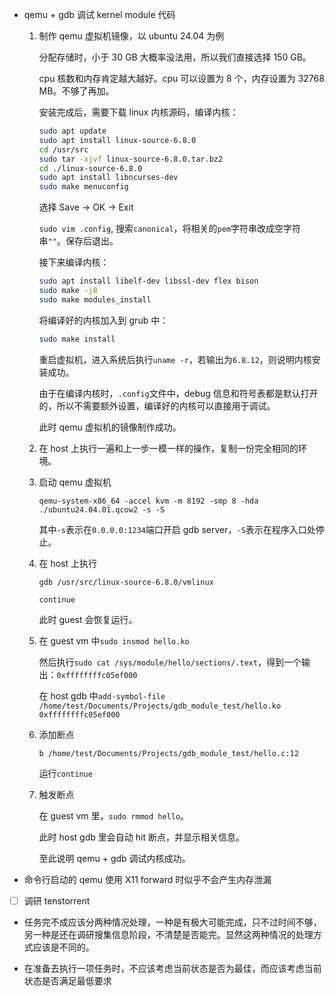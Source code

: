 * qemu + gdb 调试 kernel module 代码

    1. 制作 qemu 虚拟机镜像，以 ubuntu 24.04 为例

        分配存储时，小于 30 GB 大概率没法用，所以我们直接选择 150 GB。

        cpu 核数和内存肯定越大越好。cpu 可以设置为 8 个，内存设置为 32768 MB。不够了再加。

        安装完成后，需要下载 linux 内核源码，编译内核：

        ```bash
        sudo apt update
        sudo apt install linux-source-6.8.0
        cd /usr/src
        sudo tar -xjvf linux-source-6.8.0.tar.bz2
        cd ./linux-source-6.8.0
        sudo apt install libncurses-dev 
        sudo make menuconfig
        ```

        选择 Save -> OK -> Exit

        `sudo vim .config`, 搜索`canonical`，将相关的`pem`字符串改成空字符串`""`。保存后退出。

        接下来编译内核：

        ```bash
        sudo apt install libelf-dev libssl-dev flex bison
        sudo make -j8
        sudo make modules_install
        ```

        将编译好的内核加入到 grub 中：

        ```bash
        sudo make install
        ```

        重启虚拟机，进入系统后执行`uname -r`，若输出为`6.8.12`，则说明内核安装成功。

        由于在编译内核时，`.config`文件中，debug 信息和符号表都是默认打开的，所以不需要额外设置，编译好的内核可以直接用于调试。

        此时 qemu 虚拟机的镜像制作成功。

    2. 在 host 上执行一遍和上一步一模一样的操作，复制一份完全相同的环境。

    3. 启动 qemu 虚拟机

        `qemu-system-x86_64 -accel kvm -m 8192 -smp 8 -hda ./ubuntu24.04.01.qcow2 -s -S`

        其中`-s`表示在`0.0.0.0:1234`端口开启 gdb server，`-S`表示在程序入口处停止。

    4. 在 host 上执行

        `gdb /usr/src/linux-source-6.8.0/vmlinux`

        `continue`

        此时 guest 会恢复运行。

    5. 在 guest vm 中`sudo insmod hello.ko`

        然后执行`sudo cat /sys/module/hello/sections/.text`，得到一个输出：`0xffffffffc05ef000`

        在 host gdb 中`add-symbol-file /home/test/Documents/Projects/gdb_module_test/hello.ko 0xffffffffc05ef000`

    6. 添加断点

        `b /home/test/Documents/Projects/gdb_module_test/hello.c:12`

        运行`continue`

    7. 触发断点

        在 guest vm 里，`sudo rmmod hello`。

        此时 host gdb 里会自动 hit 断点，并显示相关信息。

        至此说明 qemu + gdb 调试内核成功。

* 命令行启动的 qemu 使用 X11 forward 时似乎不会产生内存泄漏

* [ ] 调研 tenstorrent

* 任务完不成应该分两种情况处理，一种是有极大可能完成，只不过时间不够，另一种是还在调研搜集信息阶段，不清楚是否能完。显然这两种情况的处理方式应该是不同的。

* 在准备去执行一项任务时，不应该考虑当前状态是否为最佳，而应该考虑当前状态是否满足最低要求